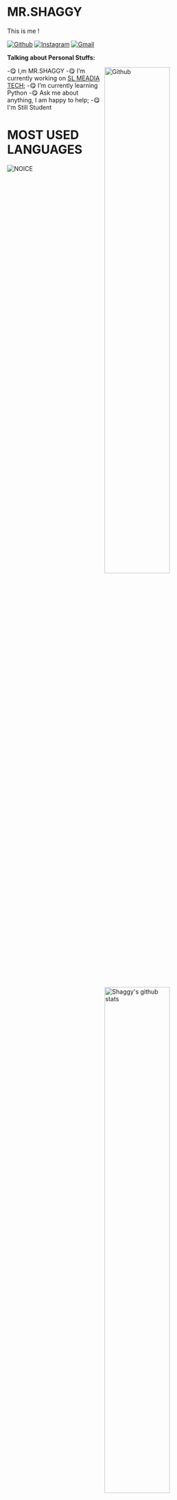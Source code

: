 
# MR.SHAGGY
This is me !

[![Github](https://img.shields.io/badge/-Github-000?style=flat&logo=Github&logoColor=white)](https://github.com/mrSHAGGYboy)
[![Instagram](https://img.shields.io/badge/-Instagram-c13584?style=flat&labelColor=c13584&logo=instagram&logoColor=white)](https://www.instagram.com/mr_shaggy_boy1/)
[![Gmail](https://img.shields.io/badge/-Gmail-c14438?style=flat&logo=Gmail&logoColor=white)](MR_SHAGGY:avishkadilshan19656@gmail.com)



**Talking about Personal Stuffs:**

<!-- Any image aligned to the right. Beware the width -->
<img width="55%" align="right" alt="Github" src="https://raw.githubusercontent.com/onimur/.github/master/.resources/git-header.svg" />

-😋 I,m MR.SHAGGY
-😋 I’m currently working on [SL MEADIA TECH](https://t.me/SL_MEDIA_TECH_GRUOP);
-😋 I’m currently learning Python 
-😋 Ask me about anything, I am happy to help;
-😋I'm Still Student

# MOST USED LANGUAGES

![NOICE](https://github-readme-stats.vercel.app/api/top-langs/?username=mrSHAGGYboy)

<p>
  <a href="https://github.com/mrSHAGGYboy/handle-path-oz">
    <img width="55%" align="right" alt="Shaggy's github stats" src="https://github-readme-stats.vercel.app/api?username=mrSHAGGYboy&show_icons=true&hide_border=true" />
  </a>









